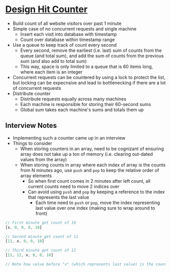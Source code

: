 # [Design Hit Counter](http://blog.gainlo.co/index.php/2016/09/12/dropbox-interview-design-hit-counter/)

* Build count of all website visitors over past 1 minute
* Simple case of no concurrent requests and single machine
  * Insert each visit into database with timestamp
  * Count over database within timestamp range
* Use a queue to keep track of count every second
  * Every second, remove the earliest (i.e. last) sum of counts from the queue (and total sum), and add the sum of counts from the previous sum (and also add to total sum)
  * This way, space is only limited to a queue that is 60 items long, where each item is an integer
* Concurrent requests can be countered by using a lock to protect the list, but locking can be expecnsive and lead to bottlenecking if there are a lot of concurrent requests
* Distribute counter
  * Distribute requests equally across many machines
  * Each machine is responsible for storing their 60-second sums
  * Global sum takes each machine's sums and totals them up

## Interview Notes

* Implementing such a counter came up in an interview
* Things to consider
  * When storing counters in an array, need to be cognizant of ensuring array does not take up a ton of memory (i.e. clearing out-dated values from the array)
  * When storing counts in array where each index of array is the counts from N minutes ago, use `push` and `pop` to keep the relative order of array elements
    * So when first count comes in 2 minutes after left count, all current counts need to move 2 indices over
    * Can avoid using `push` and `pop` by keeping a reference to the index that represents the last value
      * Each time need to `push` or `pop`, move the index representing last value over one index (making sure to wrap around to front)

```javascript
// First minute get count of 10
[x, 0, 0, 0, 10] 

// Second minute get count of 11
[11, x, 0, 0, 10]

// Third minute get count of 12
[11, 12, x, 0, 0, 10]

// Note how value before "x" (which represents last value) is the count from the latest minute
```

